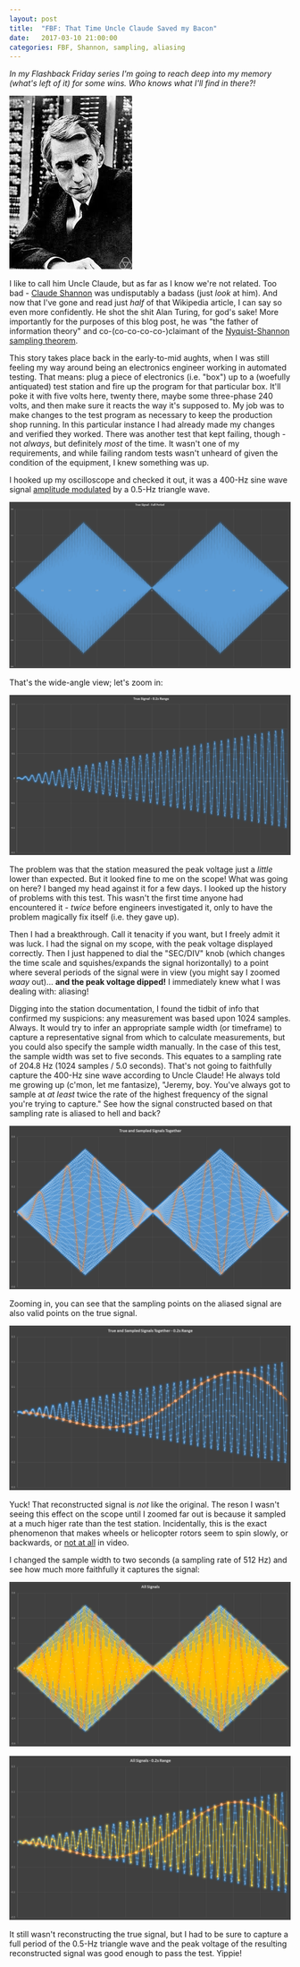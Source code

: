 ```yaml
---
layout: post
title:  "FBF: That Time Uncle Claude Saved my Bacon"
date:   2017-03-10 21:00:00 
categories: FBF, Shannon, sampling, aliasing
---
```


[//]: # (Image References)
[im01]: /images/hml/ClaudeShannon.jpg "Claude Shannon"
[im02]: /images/hml/all_signals.PNG	"All Signals"
[im03]: /images/hml/all_signals_pt2s.PNG "All Signals - 0.2s Range"
[im04]: /images/hml/true_and_sampled_full.PNG	"True and Sampled Signals Together"
[im05]: /images/hml/true_and_sampled_pt2s.PNG	"True and Sampled Signals Together - 0.2s Range"
[im06]: /images/hml/true_signal_closeup.PNG "All Signals Together - 0.2s Range"
[im07]: /images/hml/true_signal_full.PNG "All Signals Together"

*In my Flashback Friday series I'm going to reach deep into my memory (what's left of it) for some wins. Who knows what I'll find in there?!*

![Alt Text][im01]

I like to call him Uncle Claude, but as far as I know we're not related. Too bad - [Claude Shannon](https://en.wikipedia.org/wiki/Claude_Shannon) was undisputably a badass (just *look* at him). And now that I've gone and read just *half* of that Wikipedia article, I can say so even more confidently. He shot the shit Alan Turing, for god's sake! More importantly for the purposes of this blog post, he was "the father of information theory" and co-(co-co-co-co-)claimant of the [Nyquist-Shannon sampling theorem](https://en.wikipedia.org/wiki/Nyquist%E2%80%93Shannon_sampling_theorem).

This story takes place back in the early-to-mid aughts, when I was still feeling my way around being an electronics engineer working in automated testing. That means: plug a piece of electronics (i.e. "box") up to a (woefully antiquated) test station and fire up the program for that particular box. It'll poke it with five volts here, twenty there, maybe some three-phase 240 volts, and then make sure it reacts the way it's supposed to. My job was to make changes to the test program as necessary to keep the production shop running. In this particular instance I had already made my changes and verified they worked. There was another test that kept failing, though - not *always*, but definitely *most* of the time. It wasn't one of my requirements, and while failing random tests wasn't unheard of given the condition of the equipment, I knew something was up.

I hooked up my oscilloscope and checked it out, it was a 400-Hz sine wave signal [amplitude modulated](https://en.wikipedia.org/wiki/Amplitude_modulation) by a 0.5-Hz triangle wave. 

![Alt Text][im07]

That's the wide-angle view; let's zoom in:

![Alt Text][im06]

The problem was that the station measured the peak voltage just a *little* lower than expected. But it looked fine to me on the scope! What was going on here? I banged my head against it for a few days. I looked up the history of problems with this test. This wasn't the first time anyone had encountered it - *twice* before engineers investigated it, only to have the problem magically fix itself (i.e. they gave up). 

Then I had a breakthrough. Call it tenacity if you want, but I freely admit it was luck. I had the signal on my scope, with the peak voltage displayed correctly. Then I just happened to dial the "SEC/DIV" knob (which changes the time scale and squishes/expands the signal horizontally) to a point where several periods of the signal were in view (you might say I zoomed *waay* out)... **and the peak voltage dipped!** I immediately knew what I was dealing with: aliasing!

Digging into the station documentation, I found the tidbit of info that confirmed my suspicions: any measurement was based upon 1024 samples. Always. It would try to infer an appropriate sample width (or timeframe) to capture a representative signal from which to calculate measurements, but you could also specify the sample width manually. In the case of this test, the sample width was set to five seconds. This equates to a sampling rate of 204.8 Hz (1024 samples / 5.0 seconds). That's not going to faithfully capture the 400-Hz sine wave according to Uncle Claude! He always told me growing up (c'mon, let me fantasize), "Jeremy, boy. You've always got to sample at *at least* twice the rate of the highest frequency of the signal you're trying to capture." See how the signal constructed based on that sampling rate is aliased to hell and back?

![Alt Text][im04]

Zooming in, you can see that the sampling points on the aliased signal are also valid points on the true signal.

![Alt Text][im05]

Yuck! That reconstructed signal is *not* like the original. The reson I wasn't seeing this effect on the scope until I zoomed far out is because it sampled at a much higer rate than the test station. Incidentally, this is the exact phenomenon that makes wheels or helicopter rotors seem to spin slowly, or backwards, or [not at all](https://www.youtube.com/watch?v=R-IVw8OKjvQ) in video.

I changed the sample width to two seconds (a sampling rate of 512 Hz) and see how much more faithfully it captures the signal:

![Alt Text][im02]

![Alt Text][im03]

It still wasn't reconstructing the true signal, but I had to be sure to capture a full period of the 0.5-Hz triangle wave and the peak voltage of the resulting reconstructed signal was good enough to pass the test. Yippie!

